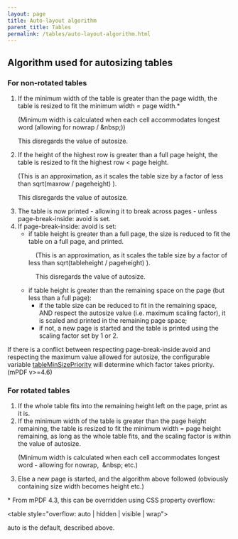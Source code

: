 ```yaml
---
layout: page
title: Auto-layout algorithm
parent_title: Tables
permalink: /tables/auto-layout-algorithm.html
---
```


<div id="bpmbook" class="bpmbook" style="direction:ltr;">
<div class="topic_user_field">
<div id="U0">
<h2>Algorithm used for autosizing tables</h2>
<h3>For non-rotated tables</h3>
<ol>
<li>If the minimum width of the table is greater than the page width, the table is resized to fit the minimum width = page width.*

(Minimum width is calculated when each cell accommodates longest word (allowing for nowrap / &amp;nbsp;))

This disregards the value of autosize.

</li>
<li>If the height of the highest row is greater than a full page height, the table is resized to fit the highest row &lt; page height.

(This is an approximation, as it scales the table size by a factor of less than sqrt(maxrow / pageheight) ).

This disregards the value of autosize.

</li>
<li>The table is now printed - allowing it to break across pages - unless page-break-inside: avoid is set.

</li>
<li>If page-break-inside: avoid is set:
<ul>
<li>if table height is greater than a full page, the size is reduced to fit the table on a full page, and printed.

&nbsp;&nbsp;&nbsp; (This is an approximation, as it scales the table size by a factor of less than sqrt(tableheight / pageheight) ).

&nbsp;&nbsp;&nbsp; This disregards the value of autosize.</li>
<li>if table height is greater than the remaining space on the page (but less than a full page):
<ul>
<li>if the table size can be reduced to fit in the remaining space, AND respect the autosize value (i.e. maximum scaling factor), it is scaled and printed in the remaining page space;</li>
<li>if not, a new page is started and the table is printed using the scaling factor set by 1 or 2.</li>
</ul>
</li>
</ul>
</li>
</ol>
<p>If there is a conflict between respecting <span class="parameter">page-break-inside:avoid</span> and respecting the maximum value allowed for <span class="parameter">autosize</span>, the configurable variable <a href="{{ "/reference/mpdf-variables/tableminsizepriority.html" | prepend: site.baseurl }}">tableMinSizePriority</a> will determine which factor takes priority. (mPDF v&gt;=4.6)</p>
<h3>For rotated tables

</h3>
<ol>
<li>If the whole table fits into the remaining height left on the page, print as it is.

</li>
<li>If the minimum width of the table is greater than the page height remaining, the table is resized to fit the minimum width = page height remaining, as long as the whole table fits, and the scaling factor is within the value of autosize.

(Minimum width is calculated when each cell accommodates longest word - allowing for nowrap,&nbsp; &amp;nbsp; etc.)

</li>
<li>Else a new page is started, and the algorithm above followed (obviously containing size width becomes height etc.)</li>
</ol>
<p>* From mPDF 4.3, this can be overridden using CSS property overflow:</p>
<p>&lt;table style="overflow: auto | hidden | visible | wrap"&gt;</p>
<p>auto is the default, described above.</p>
<p>&nbsp;</p>
</div>
</div>

